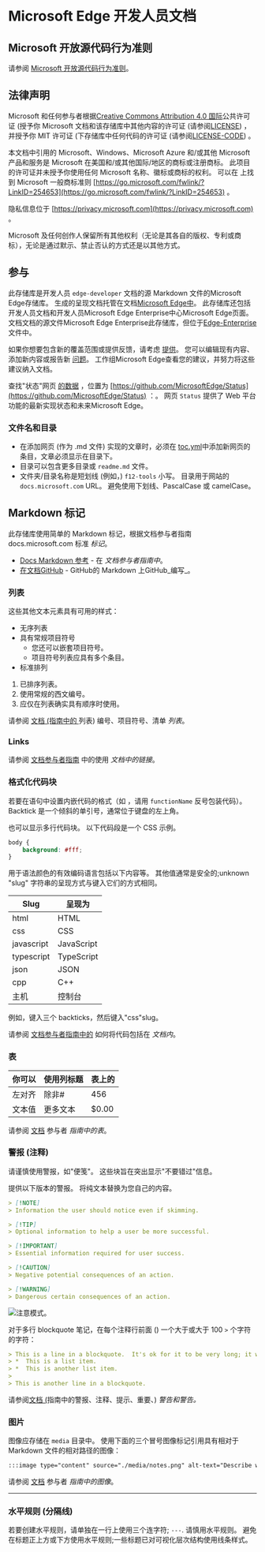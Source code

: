 # <a name="microsoft-edge-developer-documentation"></a>Microsoft Edge 开发人员文档


<!-- ====================================================================== -->
## <a name="microsoft-open-source-code-of-conduct"></a>Microsoft 开放源代码行为准则

请参阅 [Microsoft 开放源代码行为准则](CODE_OF_CONDUCT.md)。


<!-- ====================================================================== -->
## <a name="legal-notices"></a>法律声明

Microsoft 和任何参与者根据[Creative Commons Attribution 4.0 国际](https://creativecommons.org/licenses/by/4.0/legalcode)公共许可证 (授予你 Microsoft 文档和该存储库中其他内容的许可证 (请参阅[LICENSE](./LICENSE)) ，并授予你 MIT 许可证 (下存储库中任何代码[](https://opensource.org/licenses/MIT)的许可证 (请参阅[LICENSE-CODE](./LICENSE-CODE)) 。

本文档中引用的 Microsoft、Windows、Microsoft Azure 和/或其他 Microsoft 产品和服务是 Microsoft 在美国和/或其他国际/地区的商标或注册商标。  此项目的许可证并未授予你使用任何 Microsoft 名称、徽标或商标的权利。  可以在 上找到 Microsoft 一般商标准则 [https://go.microsoft.com/fwlink/?LinkID=254653](https://go.microsoft.com/fwlink/?LinkID=254653) 。

隐私信息位于 [https://privacy.microsoft.com](https://privacy.microsoft.com) 。

Microsoft 及任何创作人保留所有其他权利（无论是其各自的版权、专利或商标），无论是通过默示、禁止否认的方式还是以其他方式。


<!-- ====================================================================== -->
## <a name="contributing"></a>参与

此存储库是开发人员 `edge-developer` 文档的源 Markdown 文件的Microsoft Edge存储库。  生成的呈现文档托管在文档[Microsoft Edge中](https://docs.microsoft.com/microsoft-edge/developer/)。  此存储库还包括开发人员文档和开发人员Microsoft Edge Enterprise中心Microsoft Edge页面。  文档文档的源文件Microsoft Edge Enterprise此存储库，但位于[Edge-Enterprise](https://github.com/MicrosoftDocs/Edge-Enterprise)文件中。

如果你想要包含新的覆盖范围或提供反馈，请考虑 [提供](CONTRIBUTING.md)。  您可以编辑现有内容、添加新内容或报告新 [问题](https://github.com/MicrosoftDocs/edge-developer/issues)。  工作组Microsoft Edge查看您的建议，并努力将这些建议纳入文档。

查找"状态"网页 [的数据](https://developer.microsoft.com/microsoft-edge/status) ，位置为 [https://github.com/MicrosoftEdge/Status](https://github.com/MicrosoftEdge/Status) ：。  网页 `Status` 提供了 Web 平台功能的最新实现状态和未来Microsoft Edge。

### <a name="file-names-and-directories"></a>文件名和目录

*   在添加网页 (作为 .md 文件) 实现的文章时，必须在 [toc.yml](./microsoft-edge/toc.yml)中添加新网页的条目，文章必须显示在目录下。
*   目录可以包含更多目录或 `readme.md` 文件。
*   文件夹/目录名称是短划线 (例如，) `f12-tools` 小写。  目录用于网站的 `docs.microsoft.com` URL。  避免使用下划线、PascalCase 或 camelCase。


<!-- ====================================================================== -->
## <a name="markdown-tagging"></a>Markdown 标记

此存储库使用简单的 Markdown 标记，根据文档参与者指南 docs.microsoft.com 标准 _标记_。

*  [Docs Markdown 参考](https://docs.microsoft.com/contribute/markdown-reference) - 在 _文档参与者指南中_。
*  [在文档GitHub](https://docs.github.com/en/github/writing-on-github) - GitHub的 Markdown 上GitHub_编写_。


### <a name="lists"></a>列表

这些其他文本元素具有可用的样式：

*   无序列表
*   具有常规项目符号
    *   您还可以嵌套项目符号。
    *   项目符号列表应具有多个条目。
*   标准排列

1.  已排序列表。
1.  使用常规的西文编号。
1.  应仅在列表确实具有顺序时使用。

请参阅 [文档 (指南中的 ](https://docs.microsoft.com/en-us/contribute/markdown-reference#lists-numbered-bulleted-checklist) 列表) 编号、项目符号、清单 _列表_。


### <a name="links"></a>Links

请参阅 [文档参与者指南](https://docs.microsoft.com/en-us/contribute/how-to-write-links) 中的使用 _文档中的链接_。


### <a name="formatting-code-blocks"></a>格式化代码块

若要在语句中设置内嵌代码的格式（如 ，请用 `functionName` 反号包装代码）。  Backtick 是一个倾斜的单引号，通常位于键盘的左上角。

也可以显示多行代码块。  以下代码段是一个 CSS 示例。

```css
body {
    background: #fff;
}
```

用于语法颜色的有效编码语言包括以下内容等。  其他值通常是安全的;unknown "slug" 字符串的呈现方式与键入它们的方式相同。

| Slug | 呈现为 |
|---|---|
| html | HTML |
| css | CSS |
| javascript | JavaScript | 
| typescript | TypeScript |
| json | JSON |
| cpp | C++ |
| 主机 | 控制台 |

例如，键入三个 backticks，然后键入"css"slug。

请参阅 [文档参与者指南中的](https://docs.microsoft.com/en-us/contribute/code-in-docs) 如何将代码包括在 _文档内_。


### <a name="tables"></a>表

| 你可以 | 使用列标题 | 表上的 |
|:-- |:--- |:--- |
| 左对齐 | 除非# | 456 |
| 文本值 | 更多文本 | $0.00 |

请参阅 [文档](https://docs.microsoft.com/en-us/contribute/markdown-reference#tables) 参与者 _指南中的表_。


### <a name="notes-alerts"></a>警报 (注释) 

请谨慎使用警报，如"便笺"。  这些块旨在突出显示"不要错过"信息。

提供以下版本的警报。  将纯文本替换为您自己的内容。

```md
> [!NOTE]
> Information the user should notice even if skimming.
```

```md
> [!TIP]
> Optional information to help a user be more successful.
```

```md
> [!IMPORTANT]
> Essential information required for user success.
```

```md
> [!CAUTION]
> Negative potential consequences of an action.
```

```md
> [!WARNING]
> Dangerous certain consequences of an action.
```

![注意模式。](./media/notes.png)

对于多行 blockquote 笔记，在每个注释行前面 () 一个大于或大于 100 `>` 个字符的字符：

```md
> This is a line in a blockquote.  It's ok for it to be very long; it will wrap.
> *  This is a list item.
> *  This is another list item.
>
> This is another line in a blockquote.
```

请参阅[文档 (](https://docs.microsoft.com/en-us/contribute/markdown-reference#alerts-note-tip-important-caution-warning)指南中的警报、注释、提示、重要、) _警告和警告。_


### <a name="images"></a>图片

图像应存储在 `media` 目录中。  使用下面的三个冒号图像标记引用具有相对于 Markdown 文件的相对路径的图像：

```md
:::image type="content" source="./media/notes.png" alt-text="Describe what's shown in the image." lightbox="./media/notes.png":::
```

请参阅 [文档](https://docs.microsoft.com/en-us/contribute/markdown-reference#images) 参与者 _指南中的图像_。


---

### <a name="horizontal-rules-divider-lines"></a>水平规则 (分隔线) 

若要创建水平规则，请单独在一行上使用三个连字符; `---`.  请慎用水平规则。  避免在标题正上方或下方使用水平规则;一些标题已对可视化层次结构使用线条样式。
